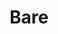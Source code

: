 ---
title:			"Bare"
slug:			bare
src:			/template-overviews/bare
categories:		template landing-pages unstyled navigation-menus
description:	"An unstlyed starter template for Bootstrap 4 with predefined file paths for easy development."
bump:			"A Bootstrap HTML starter template."
img-src:		/img/templates/bare.jpg
img-desc:		"Bare Bootstrap HTML Starter Template"
layout:			template-overview

meta-title: "Bare - Bootstrap Starter Template"
meta-description: "A basic Bootstrap 4 starter template with predefined file paths for rapid development. All Start Bootstrap templates are free to download and open source."

features:
  - Fixed top navigation
  - Preset file paths

long-description: "Bare is a basic Bootstrap 4 starter template that you can download, unzip, and use out of the box without having to change any file paths."

alt-version:		"no"
user-version:		"no"

v4-version:			"yes"
alt-v4:				"https://github.com/BlackrockDigital/startbootstrap-bare/archive/v4-dev.zip"

redirect_from:
  - /bare/
  - /bare.php/
  - /templates/bare.html/
  - /templates/bare/
  - /downloads/bare.zip/
---